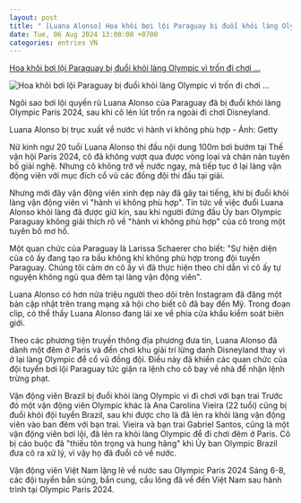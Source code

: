 ```yaml
---
layout: post
title: " [Luana Alonso] Hoa khôi bơi lội Paraguay bị đuổi khỏi làng Olympic vì trốn đi chơi ..."
date: Tue, 06 Aug 2024 13:00:00 +0700
categories: entries VN
---
```

[Hoa khôi bơi lội Paraguay bị đuổi khỏi làng Olympic vì trốn đi chơi ...](https://tuoitre.vn/hoa-khoi-boi-loi-paraguay-bi-duoi-khoi-lang-olympic-vi-tron-di-choi-disneyland-20240806092432148.htm)

![Hoa khôi bơi lội Paraguay bị đuổi khỏi làng Olympic vì trốn đi chơi ...](https://cdn1.tuoitre.vn/zoom/600_315/471584752817336320/2024/8/6/edit-boi-1722912531601580710972-0-58-329-687-crop-172291254809562970811.jpeg)

Ngôi sao bơi lội quyến rũ Luana Alonso của Paraguay đã bị đuổi khỏi làng Olympic Paris 2024, sau khi cô lén lút trốn ra ngoài đi chơi Disneyland.

Luana Alonso bị trục xuất về nước vì hành vi không phù hợp - Ảnh: Getty

Nữ kình ngư 20 tuổi Luana Alonso thi đấu nội dung 100m bơi bướm tại Thế vận hội Paris 2024, cô đã không vượt qua được vòng loại và chán nản tuyên bố giải nghệ. Nhưng cô không trở về nước ngay, mà tiếp tục ở lại làng vận động viên với mục đích cổ vũ các đồng đội thi đấu tại giải.

Nhưng mới đây vận động viên xinh đẹp này đã gây tai tiếng, khi bị đuổi khỏi làng vận động viên vì "hành vi không phù hợp". Tin tức về việc đuổi Luana Alonso khỏi làng đã được giữ kín, sau khi người đứng đầu Ủy ban Olympic Paraguay không giải thích rõ về "hành vi không phù hợp" của cô trong một tuyên bố mơ hồ.

Một quan chức của Paraguay là Larissa Schaerer cho biết: "Sự hiện diện của cô ấy đang tạo ra bầu không khí không phù hợp trong đội tuyển Paraguay. Chúng tôi cảm ơn cô ấy vì đã thực hiện theo chỉ dẫn vì cô ấy tự nguyện không ngủ qua đêm tại làng vận động viên".

Luana Alonso có hơn nửa triệu người theo dõi trên Instagram đã đăng một bản cập nhật trên trang mạng xã hội cho biết cô đã bay đến Mỹ. Trong đoạn clip, có thể thấy Luana Alonso đang lái xe về phía cửa khẩu kiểm soát biên giới.

Theo các phương tiện truyền thông địa phương đưa tin, Luana Alonso đã dành một đêm ở Paris và đến chơi khu giải trí lừng danh Disneyland thay vì ở lại làng Olympic để cổ vũ đồng đội. Điều này đã khiến các quan chức của đội tuyển bơi lội Paraguay tức giận ra lệnh cho cô bay về nhà để nhận lệnh trừng phạt.

Vận động viên Brazil bị đuổi khỏi làng Olympic vì đi chơi với bạn trai Trước đó một vận động viên Olympic khác là Ana Carolina Vieira (22 tuổi) cũng bị đuổi khỏi đội tuyển Brazil, sau khi được cho là đã lẻn ra khỏi làng vận động viên vào ban đêm với bạn trai. Vieira và bạn trai Gabriel Santos, cũng là một vận động viên bơi lội, đã lẻn ra khỏi làng Olympic để đi chơi đêm ở Paris. Cô bị cáo buộc đã "thiếu tôn trọng và hung hăng" khi Ủy ban Olympic Brazil đưa cô ra xử lý, vì vậy họ đã đuổi cô về nước.

Vận động viên Việt Nam lặng lẽ về nước sau Olympic Paris 2024 Sáng 6-8, các đội tuyển bắn súng, bắn cung, cầu lông đã về đến Việt Nam sau hành trình tại Olympic Paris 2024.





